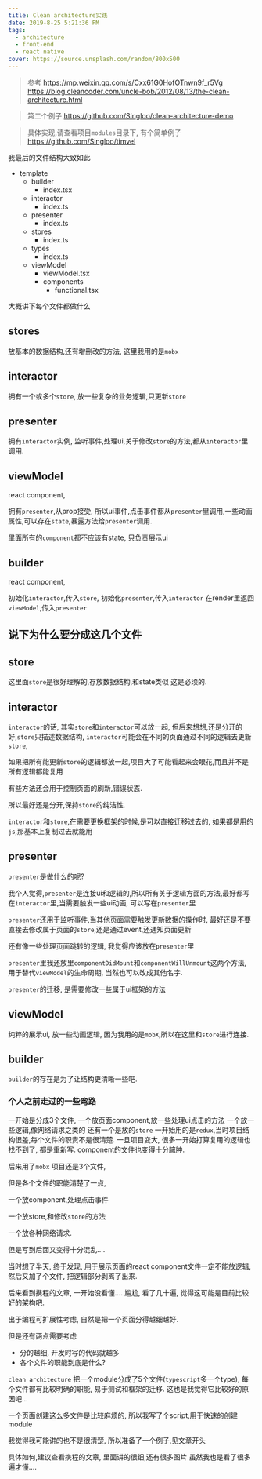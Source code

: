 ```yaml
---
title: Clean architecture实践
date: 2019-8-25 5:21:36 PM
tags:
  - architecture
  - front-end
  - react native
cover: https://source.unsplash.com/random/800x500
---
```


> 参考
> https://mp.weixin.qq.com/s/Cxx61G0HofOTnwn9f_r5Vg
> https://blog.cleancoder.com/uncle-bob/2012/08/13/the-clean-architecture.html

> 第二个例子
> https://github.com/Singloo/clean-architecture-demo

> 具体实现,请查看项目`modules`目录下, 有个简单例子
> https://github.com/Singloo/timvel


我最后的文件结构大致如此
- template
	- builder
      - index.tsx
	- interactor
       - index.ts
	- presenter
    	- index.ts
	- stores
    	- index.ts
	- types
    	- index.ts
	- viewModel
        - viewModel.tsx
    	- components
        	- functional.tsx


大概讲下每个文件都做什么

## stores
放基本的数据结构,还有增删改的方法,
这里我用的是`mobx`

## interactor
拥有一个或多个`store`,
放一些复杂的业务逻辑,只更新`store`

## presenter
拥有`interactor`实例,
监听事件,处理ui,关于修改`store`的方法,都从`interactor`里调用.

## viewModel
react component,

拥有`presenter`,从prop接受,
所以ui事件,点击事件都从`presenter`里调用,一些动画属性,可以存在`state`,暴露方法给`presenter`调用.

里面所有的`component`都不应该有state, 只负责展示ui

## builder
react component,

初始化`interactor`,传入`store`, 
初始化`presenter`,传入`interactor`
在render里返回`viewModel`,传入`presenter`


## 说下为什么要分成这几个文件

## store

这里面`store`是很好理解的,存放数据结构,和state类似
这是必须的.

## interactor
`interactor`的话,
其实`store`和`interactor`可以放一起,
但后来想想,还是分开的好,`store`只描述数据结构, 
`interactor`可能会在不同的页面通过不同的逻辑去更新`store`,

如果把所有能更新`store`的逻辑都放一起,项目大了可能看起来会眼花,而且并不是所有逻辑都能复用

有些方法还会用于控制页面的刷新,错误状态.

所以最好还是分开,保持`store`的纯洁性.

`interactor`和`store`,在需要更换框架的时候,是可以直接迁移过去的, 如果都是用的`js`,那基本上复制过去就能用

## presenter

`presenter`是做什么的呢?

我个人觉得,`presenter`是连接ui和逻辑的,所以所有关于逻辑方面的方法,最好都写在`interactor`里,当需要触发一些ui动画, 可以写在`presenter`里

`presenter`还用于监听事件,当其他页面需要触发更新数据的操作时, 最好还是不要直接去修改属于页面的`store`,还是通过event,还通知页面更新

还有像一些处理页面跳转的逻辑, 我觉得应该放在`presenter`里

`presenter`里我还放里`componentDidMount`和`componentWillUnmount`这两个方法, 用于替代`viewModel`的生命周期, 当然也可以改成其他名字.

`presenter`的迁移, 是需要修改一些属于ui框架的方法

## viewModel
纯粹的展示ui, 放一些动画逻辑, 因为我用的是`mobX`,所以在这里和`store`进行连接.

## builder
`builder`的存在是为了让结构更清晰一些吧.


### 个人之前走过的一些弯路
一开始是分成3个文件,
一个放页面component,放一些处理ui点击的方法
一个放一些逻辑,像网络请求之类的
还有一个是放的`store`
一开始用的是`redux`,当时项目结构很差,每个文件的职责不是很清楚.
一旦项目变大, 很多一开始打算复用的逻辑也找不到了, 都是重新写.
component的文件也变得十分臃肿.

后来用了`mobx`
项目还是3个文件,

但是各个文件的职能清楚了一点,

一个放component,处理点击事件

一个放store,和修改`store`的方法

一个放各种网络请求.

但是写到后面又变得十分混乱....

当时想了半天, 终于发现, 用于展示页面的react component文件一定不能放逻辑,
然后又加了个文件, 把逻辑部分剥离了出来.

后来看到携程的文章, 一开始没看懂.... 尴尬, 看了几十遍, 觉得这可能是目前比较好的架构吧.

出于编程可扩展性考虑, 自然是把一个页面分得越细越好.

但是还有两点需要考虑
- 分的越细, 开发时写的代码就越多
- 各个文件的职能到底是什么?

`clean architecture` 把一个module分成了5个文件(`typescript`多一个type), 每个文件都有比较明确的职能, 易于测试和框架的迁移. 这也是我觉得它比较好的原因吧...

一个页面创建这么多文件是比较麻烦的, 所以我写了个script,用于快速的创建module

我觉得我可能讲的也不是很清楚, 所以准备了一个例子,见文章开头

具体如何,建议查看携程的文章, 里面讲的很细,还有很多图片
虽然我也是看了很多遍才懂....





